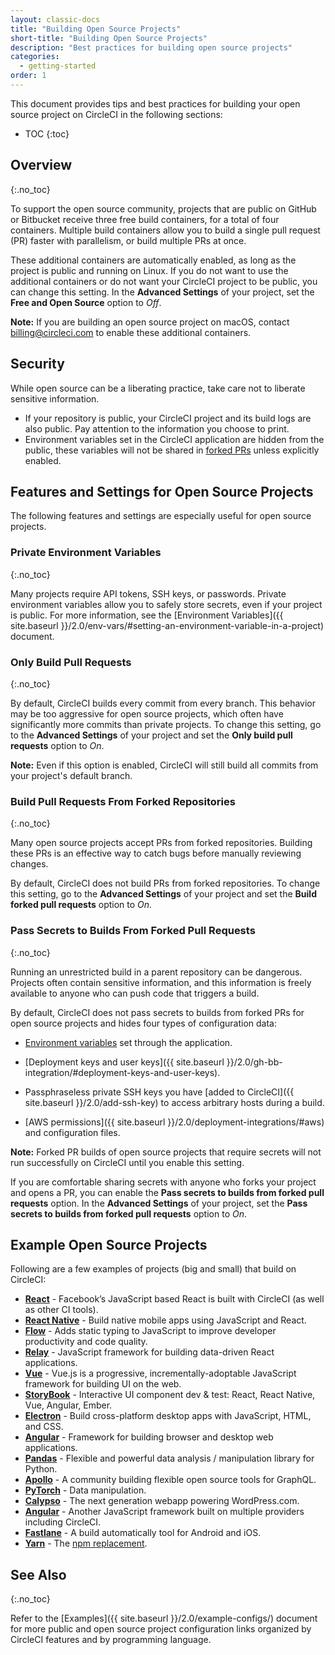 ```yaml
---
layout: classic-docs
title: "Building Open Source Projects"
short-title: "Building Open Source Projects"
description: "Best practices for building open source projects"
categories:
  - getting-started
order: 1
---
```

This document provides tips and best practices for building your open source project on CircleCI in the following sections:

- TOC {:toc}

## Overview

{:.no_toc}

To support the open source community, projects that are public on GitHub or Bitbucket receive three free build containers, for a total of four containers. Multiple build containers allow you to build a single pull request (PR) faster with parallelism, or build multiple PRs at once.

These additional containers are automatically enabled, as long as the project is public and running on Linux. If you do not want to use the additional containers or do not want your CircleCI project to be public, you can change this setting. In the **Advanced Settings** of your project, set the **Free and Open Source** option to *Off*.

**Note:** If you are building an open source project on macOS, contact billing@circleci.com to enable these additional containers.

## Security

While open source can be a liberating practice, take care not to liberate sensitive information.

- If your repository is public, your CircleCI project and its build logs are also public. Pay attention to the information you choose to print.
- Environment variables set in the CircleCI application are hidden from the public, these variables will not be shared in [forked PRs](#pass-secrets-to-builds-from-forked-pull-requests) unless explicitly enabled.

## Features and Settings for Open Source Projects

The following features and settings are especially useful for open source projects.

### Private Environment Variables

{:.no_toc}

Many projects require API tokens, SSH keys, or passwords. Private environment variables allow you to safely store secrets, even if your project is public. For more information, see the [Environment Variables]({{ site.baseurl }}/2.0/env-vars/#setting-an-environment-variable-in-a-project) document.

### Only Build Pull Requests

{:.no_toc}

By default, CircleCI builds every commit from every branch. This behavior may be too aggressive for open source projects, which often have significantly more commits than private projects. To change this setting, go to the **Advanced Settings** of your project and set the **Only build pull requests** option to *On*.

**Note:** Even if this option is enabled, CircleCI will still build all commits from your project's default branch.

### Build Pull Requests From Forked Repositories

{:.no_toc}

Many open source projects accept PRs from forked repositories. Building these PRs is an effective way to catch bugs before manually reviewing changes.

By default, CircleCI does not build PRs from forked repositories. To change this setting, go to the **Advanced Settings** of your project and set the **Build forked pull requests** option to *On*.

### Pass Secrets to Builds From Forked Pull Requests

{:.no_toc}

Running an unrestricted build in a parent repository can be dangerous. Projects often contain sensitive information, and this information is freely available to anyone who can push code that triggers a build.

By default, CircleCI does not pass secrets to builds from forked PRs for open source projects and hides four types of configuration data:

- [Environment variables](#private-environment-variables) set through the application.

- [Deployment keys and user keys]({{ site.baseurl }}/2.0/gh-bb-integration/#deployment-keys-and-user-keys).

- Passphraseless private SSH keys you have [added to CircleCI]({{ site.baseurl }}/2.0/add-ssh-key) to access arbitrary hosts during a build.

- [AWS permissions]({{ site.baseurl }}/2.0/deployment-integrations/#aws) and configuration files.

**Note:** Forked PR builds of open source projects that require secrets will not run successfully on CircleCI until you enable this setting.

If you are comfortable sharing secrets with anyone who forks your project and opens a PR, you can enable the **Pass secrets to builds from forked pull requests** option. In the **Advanced Settings** of your project, set the **Pass secrets to builds from forked pull requests** option to *On*.

## Example Open Source Projects

Following are a few examples of projects (big and small) that build on CircleCI:

- **[React](https://github.com/facebook/react)** - Facebook’s JavaScript based React is built with CircleCI (as well as other CI tools). 
- **[React Native](https://github.com/facebook/react-native/)** - Build native mobile apps using JavaScript and React.
- **[Flow](https://github.com/facebook/flow/)** - Adds static typing to JavaScript to improve developer productivity and code quality.
- **[Relay](https://github.com/facebook/relay)** - JavaScript framework for building data-driven React applications. 
- **[Vue](https://github.com/vuejs/vue)** - Vue.js is a progressive, incrementally-adoptable JavaScript framework for building UI on the web.
- **[StoryBook](https://github.com/storybooks/storybook)** - Interactive UI component dev & test: React, React Native, Vue, Angular, Ember.
- **[Electron](https://github.com/electron/electron)** - Build cross-platform desktop apps with JavaScript, HTML, and CSS.
- **[Angular](https://github.com/angular/angular)** - Framework for building browser and desktop web applications.
- **[Pandas](https://github.com/pandas-dev/pandas)** - Flexible and powerful data analysis / manipulation library for Python.
- **[Apollo](https://github.com/apollographql)** - A community building flexible open source tools for GraphQL.
- **[PyTorch](https://github.com/pytorch/pytorch)** - Data manipulation.
- **[Calypso](https://github.com/Automattic/wp-calypso)** - The next generation webapp powering WordPress.com.
- **[Angular](https://github.com/angular/angular)** - Another JavaScript framework built on multiple providers including CircleCI.
- **[Fastlane](https://github.com/fastlane/fastlane)** - A build automatically tool for Android and iOS.
- **[Yarn](https://github.com/yarnpkg/yarn)** - The [npm replacement](https://circleci.com/blog/why-are-developers-moving-to-yarn/).

## See Also

{:.no_toc}

Refer to the [Examples]({{ site.baseurl }}/2.0/example-configs/) document for more public and open source project configuration links organized by CircleCI features and by programming language.